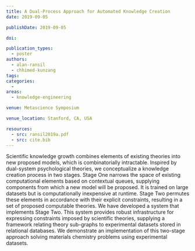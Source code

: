 ```yaml
---
title: A Dual-Process Approach for Automated Knowledge Creation
date: 2019-09-05

publishDate: 2019-09-05

doi:

publication_types:
  - poster
authors:
  - alan-ransil
  - chhimed-kunzang
tags:
categories:
  -
areas:
  - knowledge-engineering

venue: Metascience Symposium

venue_location: Stanford, CA, USA

resources:
  - src: ransil2019a.pdf
  - src: cite.bib
---
```

Scientific knowledge growth combines elements of existing theories into new proposed models, which is combinatorially intractable. Inspired by dual-system psychological theories, we conceptualize a knowledge creation process in two stages. Stage One narrows the space of existing computational elements based on contextual queues, supplying components from which a new model will be proposed. It is trained on large datasets but is computationally inexpensive at runtime. Stage Two permutes these elements in accordance with their explicit constraints, resulting in a set of proposed computable theories. We have developed a system that implements Stage Two. This system provides robust infrastructure for expressing constraints imposed by scientific theories, supplying a framework relating theory sub-graphs to experimental datasets stored in relational databases. We demonstrate an implementation of this two-stage approach solving materials chemistry problems using experimental datasets.
